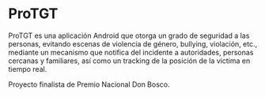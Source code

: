 # ProTGT
ProTGT es una aplicación Android que otorga un grado de seguridad a las
personas, evitando escenas de violencia de género, bullying,
violación, etc., mediante un mecanismo que notifica del
incidente a autoridades, personas cercanas y familiares, así como un tracking de la posición de la víctima en tiempo real.

Proyecto finalista de Premio Nacional Don Bosco.
